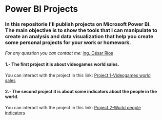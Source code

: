 # Power BI Projects
### In this repositorie I'll publish projects on Microsoft Power BI. The main objective is to show the tools that I can manipulate to create an analysis and data visualization that help you create some personal projects for your work or homework. 
*For any question you can contact me:* [Ing. César Ríos](https://www.linkedin.com/in/cesarriosag/)

#### 1.- The first project it is about videogames world sales.
You can interact with the project in this link: [Project 1-Videogames world sales](https://app.powerbi.com/view?r=eyJrIjoiNzY3NzBiZWMtOWY3NS00ZGI1LWI3ZjYtMjNjYzJiZjgzNGM3IiwidCI6ImJkNWVjMDYxLTdjYmQtNDlmNy04NDI0LTgzZmNmODMxMjg0OSJ9)

#### 2.- The second project it is about some indicators about the people in the world.
You can interact with the project in this link: [Project 2-World people indicators](https://app.powerbi.com/view?r=eyJrIjoiNzIwMTg0ZTgtODdmYS00MTc2LTljMDItMzVkMzk5ODlmZjQ0IiwidCI6ImJkNWVjMDYxLTdjYmQtNDlmNy04NDI0LTgzZmNmODMxMjg0OSJ9)
